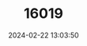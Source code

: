 ---
title: "16019"
category: "Papio hamadryas"
draft: false
date: 2024-02-22 13:03:50
languages:
  English: ["Sacred Baboon", "Hamadryas Baboon"]
  French: ["Babouin hamadryas", "Hamadryas"]
  Spanish; Castilian: ["Papión Negro", "Papión Sagrado"]
---